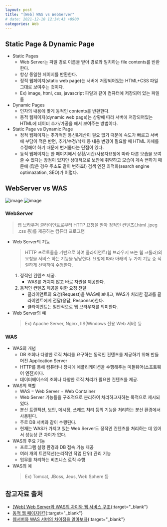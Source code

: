 ```yaml
---
layout: post
title: "[Web] WAS vs WebServer"
# date: 2021-12-10 12:34:43 +0900
categories: Web
---
```


## Static Page & Dynamic Page
- Static Pages
  - Web Server는 파일 경로 이름을 받아 경로와 일치하는 file contents를 반환한다.
  - 항상 동일한 페이지를 반환한다.
  - 정적 웹페이지(static web page)는 서버에 저장되어있는 HTML+CSS 파일 그대로 보여주는 것이다.
  - Ex) image, html, css, javascript 파일과 같이 컴퓨터에 저장되어 있는 파일들
- Dynamic Pages
  - 인자의 내용에 맞게 동적인 contents를 반환한다.
  - 동적 웹페이지(dynamic web page)는 상황에 따라 서버에 저장되어있는 HTML에 데이터 추가/가공을 해서 보여주는 방법이다.
- Static Page vs Dynamic Page
  - 정적 웹페이지는 추가적인 통신&계산이 필요 없기 때문에 속도가 빠르고 서버에 부담이 적은 반면, 추가/수정/삭제 등 내용 변경이 필요할 때 HTML 자체를 수정해야 하기 때문에 번거롭다는 단점이 있다.
  - 동적 웹페이지는 한 페이지에서 상황/시간/사용자요청에 따라 다른 모습을 보여줄 수 있다는 장점이 있지만 상대적으로 보안에 취약하고 모습이 계속 변하기 때문에 (많은 경우 주소도 같이 변하죠!) 검색 엔진 최적화(search engine optimazation, SEO)가 어렵다.


## WebServer vs WAS
![image](https://user-images.githubusercontent.com/28949166/159486842-38c9764e-eb77-4d9e-acd6-eb90a0a4cfbe.png)
![image](https://user-images.githubusercontent.com/28949166/159488988-bd6cc440-f1c3-4017-9c67-397a4afa1d83.png)

### WebServer
> 웹 브라우저 클라이언트로부터 HTTP 요청을 받아 정적인 컨텐츠(.html .jpeg .css 등)를 제공하는 컴퓨터 프로그램

- Web Server의 기능
  > HTTP 프로토콜을 기반으로 하여 클라이언트(웹 브라우저 또는 웹 크롤러)의 요청을 서비스 하는 기능을 담당한다.
요청에 따라 아래의 두 가지 기능 중 적절하게 선택하여 수행한다.
  1. 정적인 컨텐츠 제공.
      - WAS를 거치지 않고 바로 자원을 제공한다.
  2. 동적인 컨텐츠 제공을 위한 요청 전달
      - 클라이언트의 요청(Request)을 WAS에 보내고, WAS가 처리한 결과를 클라이언트에게 전달(응답, Response)한다.
      - 클라이언트는 일반적으로 웹 브라우저를 의미한다.
- Web Server의 예
  > Ex) Apache Server, Nginx, IIS(Windows 전용 Web 서버) 등

### WAS
- WAS의 개념
  - DB 조회나 다양한 로직 처리를 요구하는 동적인 컨텐츠를 제공하기 위해 만들어진 Application Server
  - HTTP를 통해 컴퓨터나 장치에 애플리케이션을 수행해주는 미들웨어(소프트웨어 엔진)이다.
  - 데이터베이스의 조회나 다양한 로직 처리가 필요한 컨텐츠를 제공.
- WAS의 역할
  - WAS = Web Server + Web Container
  - Web Server 기능들을 구조적으로 분리하여 처리하고자하는 목적으로 제시되었다.
  - 분산 트랜잭션, 보안, 메시징, 쓰레드 처리 등의 기능을 처리하는 분산 환경에서 사용된다.
  - 주로 DB 서버와 같이 수행된다.
  - 현재는 WAS가 가지고 있는 Web Server도 정적인 컨텐츠를 처리하는 데 있어서 성능상 큰 차이가 없다.
- WAS의 주요 기능
  - 프로그램 실행 환경과 DB 접속 기능 제공
  - 여러 개의 트랜잭션(논리적인 작업 단위) 관리 기능
  - 업무를 처리하는 비즈니스 로직 수행
- WAS의 예
  > Ex) Tomcat, JBoss, Jeus, Web Sphere 등

## 참고자료 출처

- [[Web] Web Server와 WAS의 차이와 웹 서비스 구조](https://gmlwjd9405.github.io/2018/10/27/webserver-vs-was.html){:target="\_blank"}
- [동적 웹 페이지란?](https://velog.io/@uvula6921/%EB%8F%99%EC%A0%81-%EC%9B%B9-%ED%8E%98%EC%9D%B4%EC%A7%80%EB%9E%80){:target="\_blank"}
- [웹서버와 WAS 서버의 차이점을 알아보자](https://codechasseur.tistory.com/25){:target="\_blank"}
